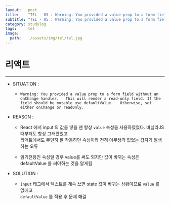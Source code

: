 ```yaml
---
layout:   post
title:    "TEL - 05 : Warning: You provided a value prop to a form field without an onChange handler."
subtitle: "TEL - 05 : Warning: You provided a value prop to a form field without an onChange handler."
category: studylog
tags:     tel
image:
  path:    /assets/img/tel/tel.jpg
---
```

<!-- more -->  
# 리액트  
---  

* SITUATION :  

  * `Warning: You provided a value prop to a form field without an onChange handler.  
This will render a read-only field. If the field should be mutable use defaultValue.  
Otherwise, set either onChange or readOnly.`  

* REASON :  

  * React 에서 input 의 값을 넣을 땐 항상 `value` 속성을 사용하였었다. 바닐라JS때부터도 항상 그래왔었고  
    리액트에서도 무던히 잘 작동하던 속성이라 전혀 아무생각 없었는 갑자기 발생하는 오류  

  * 읽기전용인 속성일 경우 value를 써도 되지만 값이 바뀌는 속성은 defaultValue 를 써야하는 것을 알게됨  

* SOLUTION :  

  * `input` 태그에서 텍스트를 계속 쓰면 state 값이 바뀌는 상황이므로 `value` 를 없애고  
  `defaultValue` 를 적용 후 문제 해결  

